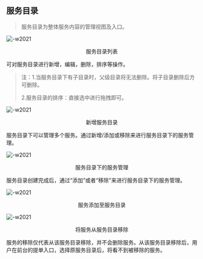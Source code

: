 ## 服务目录

> 服务目录为整体服务内容的管理视图及入口。

![-w2021](../../media/5e3fc9b25445c4c0069496ce16de1307.png)

<center>服务目录列表</center>

可对服务目录进行新增，编辑，删除，排序等操作。

> 注：1.当服务目录下有子目录时，父级目录将无法删除。将子目录删除后方可删除。
>
> 2.服务目录的排序：直接选中进行拖拽即可。

![-w2021](../../media/c8ac7f19ab47c3cfbdcb900a3da8b9ac.png)

<center>新增服务目录</center>

服务目录下可以管理多个服务。通过新增/添加或移除来进行服务目录下的服务管理。

![-w2021](../../media/73c160d74d093cfe8f9c4c640a37ebd2.png)

<center>服务目录下的服务管理</center>

服务目录创建完成后，通过“添加”或者“移除”来进行服务目录下的服务管理。

![-w2021](../../media/16d2dac38327695ced8c03bc90cade06.png)

<center>服务添加至服务目录</center>

![-w2021](../../media/dabba699916e102be638f915607ddc83.png)

<center>将服务从服务目录移除</center>

服务的移除仅代表从该服务目录移除，并不会删除服务。从该服务目录移除后，用户在前台的提单入口，选择原服务目录后，将看不到被移除的服务。